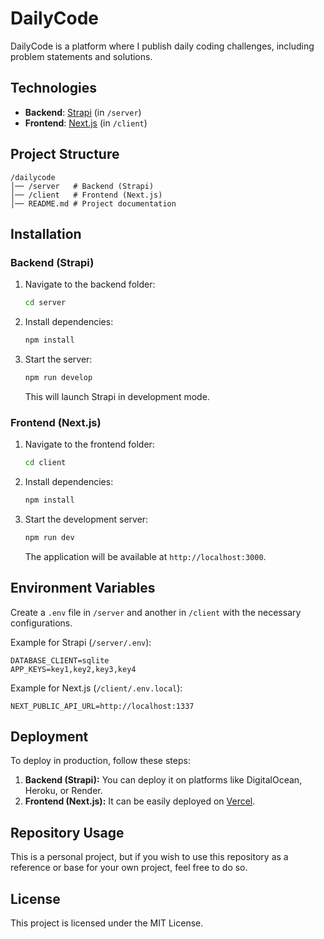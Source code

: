 # DailyCode

DailyCode is a platform where I publish daily coding challenges, including problem statements and solutions.

## Technologies

- **Backend**: [Strapi](https://strapi.io/) (in `/server`)
- **Frontend**: [Next.js](https://nextjs.org/) (in `/client`)

## Project Structure

```
/dailycode
│── /server   # Backend (Strapi)
│── /client   # Frontend (Next.js)
│── README.md # Project documentation
```

## Installation

### Backend (Strapi)
1. Navigate to the backend folder:
   ```sh
   cd server
   ```
2. Install dependencies:
   ```sh
   npm install
   ```
3. Start the server:
   ```sh
   npm run develop
   ```
   This will launch Strapi in development mode.

### Frontend (Next.js)
1. Navigate to the frontend folder:
   ```sh
   cd client
   ```
2. Install dependencies:
   ```sh
   npm install
   ```
3. Start the development server:
   ```sh
   npm run dev
   ```
   The application will be available at `http://localhost:3000`.

## Environment Variables

Create a `.env` file in `/server` and another in `/client` with the necessary configurations.  

Example for Strapi (`/server/.env`):  
```env
DATABASE_CLIENT=sqlite
APP_KEYS=key1,key2,key3,key4
```

Example for Next.js (`/client/.env.local`):  
```env
NEXT_PUBLIC_API_URL=http://localhost:1337
```

## Deployment

To deploy in production, follow these steps:

1. **Backend (Strapi):** You can deploy it on platforms like DigitalOcean, Heroku, or Render.
2. **Frontend (Next.js):** It can be easily deployed on [Vercel](https://vercel.com/).

## Repository Usage

This is a personal project, but if you wish to use this repository as a reference or base for your own project, feel free to do so.

## License

This project is licensed under the MIT License.